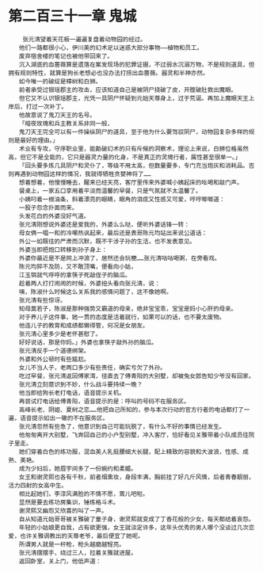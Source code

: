 # 第二百三十一章 鬼城
        张元清望着天花板一遍遍复盘着动物园的经过。
       他们一路都很小心，伊川美的幻术足以迷惑大部分事物——植物和员工。
       废弃宿舍楼的笔记也被他带回来了。
       沉入湖底的血蔷薇算是遗落在案发现场的犯罪证据，不过弱水沉溺万物，不是规则道具，但拥有规则特性，就算是狗长老想必也没办法打捞出血蔷薇。器灵和半神亦然。
       如今唯一的破绽是樟树和白狮。
       前者承受过银瑶郡主的攻击，应该知道自己是被阴尸挠破了皮，开膛破肚救出魔眼。
       但它又不认识银瑶郡主，光凭一具阴尸怀疑到元始天尊身上，过于荒诞。再加上魔眼天王上岸后，打过一次补丁。
       他故意说了鬼刀天王的名号。
       「暗夜玫瑰和兵主教关系非同一般，
       鬼刀天王完全可以有一件操纵阴尸的道具，至于他为什么要驾驭阴尸，动物园复杂多样的规则是最好的理由。」
       术业有专攻，守序职业里，能勘破幻术的只有斥候的洞察术，理论上来说，白狮位格虽然高，但它不是全能的，它只是器灵力量的化身，不是真正的灵境行者，属性甚至很单一。」
       「回头要多炼几具阴尸和灵仆了，等级不用太高，但数量要多，专门充当炮灰和消耗品。否则再遇到动物园这样的情况，我就得牺牲贪婪神将了……
       想着想着，他慢慢睡去，醒来已经天亮，客厅里传来外婆喊小姨起床的吆喝和敲门声。
       餐桌上，一家五口享用着平淡而温馨的早餐，只是气氛就不太温馨了。
       小姨叼着一根油条，斜着漂亮的眼睛，眼角的泪痣又性感又可爱，哼哼唧唧道：
       一股子怨念扑面而来。
       头发花白的外婆没好气道。
       张元清刚想说外婆还是爱我的，外婆么么哒，便听外婆话锋一转：
       母女俩一唱一和的冷嘲热讽起来，最后还是表哥陈元均站出来说公道话：
       外公一如既往的严肃而沉默，既不干涉子孙的生活，也不发表意见。
       外婆当即把炮口转移到孙子身上：
       外婆你最近是不是网上冲浪了，居然还会玩梗……张元清咕咕喝粥，在旁看戏。
       陈元均猝不及防，又不敢顶嘴，便看向小姑，
       江玉铒就气呼呼的拿筷子死敲侄子的脑瓜。
       趁着两人打打闹闹的时候，外婆扭头看向张元清，说：
       咦，陈淑什么时候这么关系我的感情问题了，这不像她啊。
       张元清有些惊讶。
       知母莫若子，陈淑是那种强势又霸道的母亲，绝非宝宝乖，宝宝是妈小心肝的母亲。
       对于养儿子这件事，她一贯的态度是活着就行，如果可以的话，也不要太废物。
       他连儿子的教育和成绩都懒得管，何况是女朋友。
       张元清心里多少是老怀甚慰了。
       好好说话，那是你妈。」外婆也拿筷子敲外孙的脑瓜。
       张元清反手一个道德绑架。
       外婆和外公顿时有些尴尬。
       女儿不当人子，老两口多少有些责任，确实亏欠了外孙。
       吃过早餐，张元清返回傅家湾，径直去了傅青阳的大别墅，却被兔女郎告知少爷没有回家。
       张元清立刻意识到不妙，什么战斗要持续一晚？
       他当即给狗长老打电话，语音提示关机。
       再尝试打电话给傅青阳，语音提示的是：呼叫的号码不在服务区。
       高峰长老、阴姬、夏树之恋……他把自己所知的，参与本次行动的官方行者的电话都打了一遍，语音提示如出一辙的不在服务区。
       张元清忽然有些急了，他意识到自己可能玩脱了，有什么不好的事情已经发生。
       他匆匆离开大别墅，飞奔回自己的小户型别墅，冲入客厅，恰好看见关雅带着小队成员往院子里走。
       她们穿着白色的练功服，混血美人乳挺腰细大长腿，配上精致的容貌和大波浪，性感、成熟、美艳。
       成为少妇后，她眉宇间多了一份婉约和柔媚。
       女王和谢灵熙也各有千秋，前者烟熏妆，身段丰满，胸前挂了好几斤风情，后者青春靓丽，活力四射的女高中生。
       相比起她们，李淳风满脸的不情不愿，蔫儿吧啦。
       显然是要去练功房集训，锤炼格斗术。
       谢灵熙又幽怨又欣喜的叫了一声。
       自从知道元始哥哥被关雅破了童子身，谢灵熙就变成了丁香花般的少女，每天都结着哀怨。
       年轻的小姑娘更自我，占有欲更强，女王就淡定许多，这年头优秀的男人哪个没谈过几次恋爱，也许关雅调教出的天尊老爷，最后便宜了她呢。
       所谓男人就是一杆枪，枪头越磨越锃亮。
       张元清摆摆手，绕过三人，拉着关雅就进屋。
       返回卧室，关上门，他低声道：